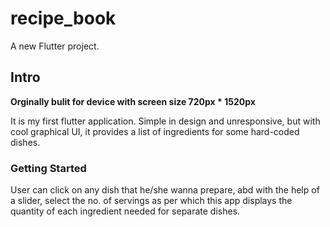 # recipe_book
A new Flutter project.

## Intro

**Orginally bulit for device with screen size 720px * 1520px**

It is my first flutter application. Simple in design and unresponsive, but with cool graphical UI, it provides a list of ingredients for some hard-coded dishes. 

### Getting Started

User can click on any dish that he/she wanna prepare, abd with the help of a slider, select the no. of servings as per which this app displays the quantity of each ingredient needed for separate dishes.
